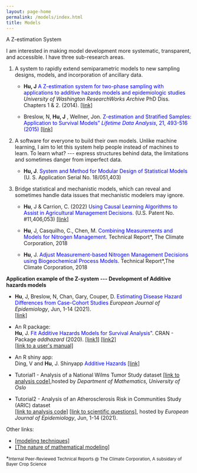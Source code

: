 ```yaml
---
layout: page-home
permalink: /models/index.html
title: Models
---
```

A Z-estimation System

I am interested in making model development more systematic, transparent, and accessible. I have three sub-research areas. 

1. A system to rapidly extend semiparametric models to new sampling designs, models, and incorporation of ancillary data.

   - **Hu, J** <span style=" color: blue;"> A Z-estimation system for two-phase sampling with applications to additive hazards models and epidemiologic studies </span> *University of Washington ResearchWorks Archive* PhD Diss. Chapters 1 & 2. (2014).
[[link]](https://digital.lib.washington.edu/researchworks/handle/1773/27427) <br/> 

   - Breslow, N, **Hu, J** , Wellner, Jon.  <span style=" color: blue;">Z-estimation and Stratified Samples: Application to Survival Models” *Lifetime Data Analysis*, 21, 493-516 (2015)</span> [[link]](https://www.ncbi.nlm.nih.gov/pmc/articles/PMC4503541/) <br/> 

2. A software for everyone to build their own models. Unlike  machine learning, I aim to let this system help people instead of machines to learn. To learn what? --- express structures behind data, the limitations and sometimes danger from imperfect data.

   - **Hu, J**. <span style=" color: blue;">System and Method for Modular Design of Statistical Models </span> (U. S. Application Serial No. 18/051,403) <br/>


3. Bridge statistical and mechanistic models, which can reveal and sometimes handle data issues that mechanistic modelers may ignore. 

   - **Hu**, J & Carrion, C. (2022) <span style=" color: blue;"> Using Causal Learning Algorithms to Assist in
Agricultural Management Decisions. </span> (U.S. Patent No. #11,406,053) [[link]](https://uspto.report/patent/grant/11,406,053)<br/>
   
   - **Hu**, J, Casquilho, C., Chen, M. <span style=" color: blue;"> Combining Measurements and Models for
Nitrogen Management.</span> Technical Report*, The Climate Corporation, 2018 <br/>
   
   - **Hu**, J. <span style=" color: blue;"> Adjust Measurement-based Nitrogen Management Decisions using
Biogeochemical Process Models.</span> Technical Report*,The Climate Corporation, 2018<br/>


**Application example of the Z-system --- Development of Additive hazards models**
   
   -  **Hu**, J,  Breslow, N, Chan, Gary, Couper, D. <span style=" color: blue;">Estimating Disease Hazard Differences from Case-Cohort Studies </span>  *European Journal of Epidemiology*, Jun, 1-14 (2021). <br/> [[link]](https://link.springer.com/article/10.1007/s10654-021-00739-3)<br/>

      
   
   - An R package:<br/>
   **Hu**, J. <span style=" color: blue;">Fit Additive Hazards Models for Survival Analysis"</span>. CRAN - Package *addhazard* (2020). [[link1]](https://github.com/katehu/addhazard) [[link2]](https://cran.r-project.org/web/packages/addhazard/index.html)<br/> 
[[link to a user's manual]](https://cran.r-project.org/web/packages/addhazard/addhazard.pdf)

   - An R shiny app:<br/>
Ding, V and **Hu**, J. Shinyapp <span style=" color: blue;">Additive Hazards </span> [[link]](https://addhazard.shinyapps.io/addhazard_shiny/?_ga=2.22828659.979974368.1670686069-1357428355.1670686069) <br/>
   
   - Tutorial1 - Analysis of a National Wilms Tumor Study dataset [[link to analysis code]](https://www.mn.uio.no/math/english/research/groups/statistics-data-science/handbook-of-case-control-studies/chapter-17/bc_ah_analysis_for_table_17.4.html),hosted by *Department of Mathematics, University of Oslo* <br/>

  - Tutorial2 - Analysis of an Atherosclerosis Risk in Communities Study (ARIC) dataset  
[[link to analysis code]](https://static-content.springer.com/esm/art%3A10.1007%2Fs10654-021-00739-3/MediaObjects/10654_2021_739_MOESM1_ESM.pdf) [[link to scientific questions]](https://link.springer.com/article/10.1007/s10654-021-00739-3), hosted by *European Journal of Epidemiology*, Jun, 1-14 (2021).<br/>
   
Other links:

- [[modeling techniques]](https://fab.cba.mit.edu/classes/864.23/people/Kate/index.html) 
- [[The nature of mathematical modeling]](https://fab.cba.mit.edu/classes/864.23/) 


   






*<small>Internal Peer-Reviewed Technical Reports @ The Climate Corporation, A subsidary of Bayer Crop Science <small> <br/>
   
   

      
   

